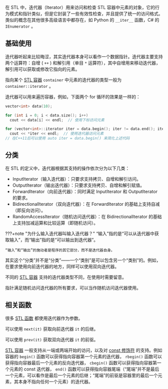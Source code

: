 在 STL 中，迭代器（Iterator）用来访问和检查 STL 容器中元素的对象，它的行为模式和指针类似，但是它封装了一些有效性检查，并且提供了统一的访问格式。类似的概念在其他很多高级语言中都存在，如 Python 的 `__iter__` 函数，C# 的 `IEnumerator` 。

## 基础使用

迭代器听起来比较晦涩，其实迭代器本身可以看作一个数据指针。迭代器主要支持两个运算符：自增 ( `++` ) 和解引用（单目 `*` 运算符），其中自增用来移动迭代器，解引用可以获取或修改它指向的元素。

指向某个 [STL 容器](./container.md)  `container` 中元素的迭代器的类型一般为 `container::iterator` 。

迭代器可以用来遍历容器，例如，下面两个 for 循环的效果是一样的：

```cpp
vector<int> data(10);

for (int i = 0; i < data.size(); i++)
  cout << data[i] << endl;  // 使用下标访问元素

for (vector<int>::iterator iter = data.begin(); iter != data.end(); iter++)
  cout << *iter << endl;  // 使用迭代器访问元素
// 在C++11后可以使用 auto iter = data.begin() 来简化上述代码
```

## 分类

在 STL 的定义中，迭代器根据其支持的操作依次分为以下几类：

-   InputIterator（输入迭代器）：只要求支持拷贝、自增和解引访问。
-   OutputIterator（输出迭代器）：只要求支持拷贝、自增和解引赋值。
-   ForwardIterator（向前迭代器）：同时满足 InputIterator 和 OutputIterator 的要求。
-   BidirectionalIterator（双向迭代器）：在 ForwardIterator 的基础上支持自减（即反向访问）。
-   RandomAccessIterator（随机访问迭代器）：在 BidirectionalIterator 的基础上支持加减运算和比较运算（即随机访问）。

???+note "为什么输入迭代器叫输入迭代器？"
    “输入”指的是“可以从迭代器中获取输入”，而“输出”指的是“可以输出到迭代器”。

    “输入”和“输出”的施动者是程序的其它部分，而不是迭代器自身。

其实这个“分类”并不是“分类”——一个“类别”是可以包含另一个“类别”的。例如，在要求使用向前迭代器的地方，同样可以使用双向迭代器。

不同的 [STL 容器](./container.md) 支持的迭代器类型不同，在使用时需要留意。

指针满足随机访问迭代器的所有要求，可以当作随机访问迭代器使用。

## 相关函数

很多 [STL 函数](./algorithm.md) 都使用迭代器作为参数。

可以使用 `next(it)` 获取向前迭代器 `it` 的后继。

可以使用 `prev(it)` 获取双向迭代器 `it` 的前驱。

 [STL 容器](./container.md) 一般支持从一端或两端开始的访问，以及对 [const 修饰符](../const.md) 的支持。例如容器的 `begin()` 函数可以获得指向容器第一个元素的迭代器， `rbegin()` 函数可以获得指向容器最后一个元素的反向迭代器， `cbegin()` 函数可以获得指向容器第一个元素的 const 迭代器， `end()` 函数可以获得指向容器尾端（“尾端”并不是最后一个元素，可以看作是最后一个元素的后继；“尾端”的前驱是容器里的最后一个元素，其本身不指向任何一个元素）的迭代器。

